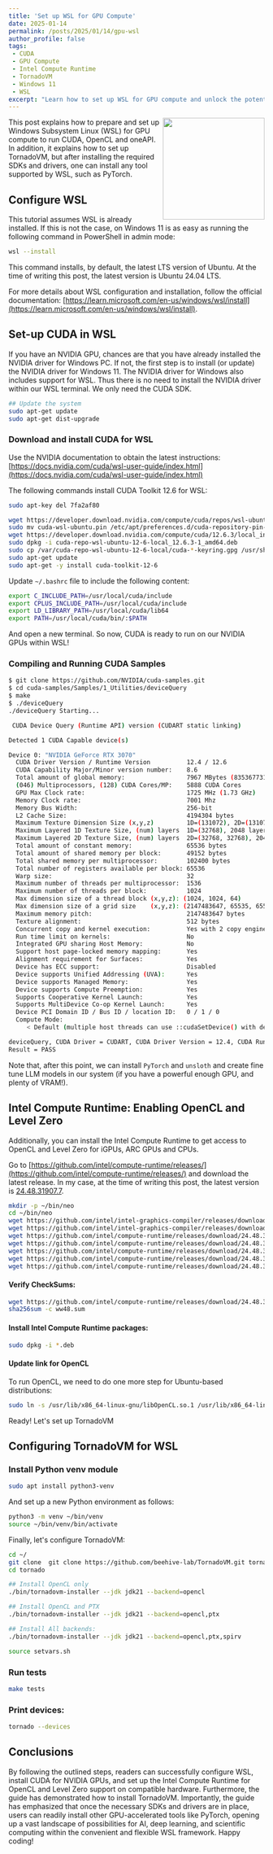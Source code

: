 ```yaml
---
title: 'Set up WSL for GPU Compute'
date: 2025-01-14
permalink: /posts/2025/01/14/gpu-wsl
author_profile: false
tags:
 - CUDA
 - GPU Compute
 - Intel Compute Runtime
 - TornadoVM 
 - Windows 11
 - WSL 
excerpt: "Learn how to set up WSL for GPU compute and unlock the potential of your machine for tasks like AI and scientific computing!"
---
```


<img align="right" style="width:200px;" src="https://raw.githubusercontent.com/jjfumero/jjfumero.github.io/refs/heads/master/files/blog/25-01-14-wsl/image.jpeg">


This post explains how to prepare and set up Windows Subsystem Linux (WSL) for GPU compute to run CUDA, OpenCL and oneAPI. In addition, it explains how to set up TornadoVM, but after installing the required SDKs and drivers, one can install any tool supported by WSL, such as PyTorch. 

## Configure WSL 

This tutorial assumes WSL is already installed. If this is not the case, on Windows 11 is as easy as running the following command in PowerShell in admin mode:

```bash
wsl --install 
```

This command installs, by default, the latest LTS version of Ubuntu. At the time of writing this post, the latest version is Ubuntu 24.04 LTS.

For more details about WSL configuration and installation, follow the official documentation:  [https://learn.microsoft.com/en-us/windows/wsl/install](https://learn.microsoft.com/en-us/windows/wsl/install).


## Set-up CUDA in WSL 

If you have an NVIDIA GPU, chances are that you have already installed the NVIDIA driver for Windows PC. If not, the first step is to install (or update) the NVIDIA driver for Windows 11. The NVIDIA driver for Windows also includes support for WSL. Thus there is no need to install the NVIDIA driver within our WSL terminal. We only need the CUDA SDK.

```bash
## Update the system
sudo apt-get update
sudo apt-get dist-upgrade 
```

### Download and install CUDA for WSL


Use the NVIDIA documentation to obtain the latest instructions: [https://docs.nvidia.com/cuda/wsl-user-guide/index.html](https://docs.nvidia.com/cuda/wsl-user-guide/index.html)

The following commands install CUDA Toolkit 12.6 for WSL:


```bash
sudo apt-key del 7fa2af80

wget https://developer.download.nvidia.com/compute/cuda/repos/wsl-ubuntu/x86_64/cuda-wsl-ubuntu.pin
sudo mv cuda-wsl-ubuntu.pin /etc/apt/preferences.d/cuda-repository-pin-600
wget https://developer.download.nvidia.com/compute/cuda/12.6.3/local_installers/cuda-repo-wsl-ubuntu-12-6-local_12.6.3-1_amd64.deb
sudo dpkg -i cuda-repo-wsl-ubuntu-12-6-local_12.6.3-1_amd64.deb
sudo cp /var/cuda-repo-wsl-ubuntu-12-6-local/cuda-*-keyring.gpg /usr/share/keyrings/
sudo apt-get update
sudo apt-get -y install cuda-toolkit-12-6
```

Update `~/.bashrc` file to include the following content:

```bash
export C_INCLUDE_PATH=/usr/local/cuda/include
export CPLUS_INCLUDE_PATH=/usr/local/cuda/include
export LD_LIBRARY_PATH=/usr/local/cuda/lib64
export PATH=/usr/local/cuda/bin/:$PATH
```

And open a new terminal. 
So now, CUDA is ready to run on our NVIDIA GPUs within WSL! 

### Compiling and Running CUDA Samples

```bash
$ git clone https://github.com/NVIDIA/cuda-samples.git 
$ cd cuda-samples/Samples/1_Utilities/deviceQuery
$ make 
$ ./deviceQuery 
./deviceQuery Starting...

 CUDA Device Query (Runtime API) version (CUDART static linking)

Detected 1 CUDA Capable device(s)

Device 0: "NVIDIA GeForce RTX 3070"
  CUDA Driver Version / Runtime Version          12.4 / 12.6
  CUDA Capability Major/Minor version number:    8.6
  Total amount of global memory:                 7967 MBytes (8353677312 bytes)
  (046) Multiprocessors, (128) CUDA Cores/MP:    5888 CUDA Cores
  GPU Max Clock rate:                            1725 MHz (1.73 GHz)
  Memory Clock rate:                             7001 Mhz
  Memory Bus Width:                              256-bit
  L2 Cache Size:                                 4194304 bytes
  Maximum Texture Dimension Size (x,y,z)         1D=(131072), 2D=(131072, 65536), 3D=(16384, 16384, 16384)
  Maximum Layered 1D Texture Size, (num) layers  1D=(32768), 2048 layers
  Maximum Layered 2D Texture Size, (num) layers  2D=(32768, 32768), 2048 layers
  Total amount of constant memory:               65536 bytes
  Total amount of shared memory per block:       49152 bytes
  Total shared memory per multiprocessor:        102400 bytes
  Total number of registers available per block: 65536
  Warp size:                                     32
  Maximum number of threads per multiprocessor:  1536
  Maximum number of threads per block:           1024
  Max dimension size of a thread block (x,y,z): (1024, 1024, 64)
  Max dimension size of a grid size    (x,y,z): (2147483647, 65535, 65535)
  Maximum memory pitch:                          2147483647 bytes
  Texture alignment:                             512 bytes
  Concurrent copy and kernel execution:          Yes with 2 copy engine(s)
  Run time limit on kernels:                     No
  Integrated GPU sharing Host Memory:            No
  Support host page-locked memory mapping:       Yes
  Alignment requirement for Surfaces:            Yes
  Device has ECC support:                        Disabled
  Device supports Unified Addressing (UVA):      Yes
  Device supports Managed Memory:                Yes
  Device supports Compute Preemption:            Yes
  Supports Cooperative Kernel Launch:            Yes
  Supports MultiDevice Co-op Kernel Launch:      Yes
  Device PCI Domain ID / Bus ID / location ID:   0 / 1 / 0
  Compute Mode:
     < Default (multiple host threads can use ::cudaSetDevice() with device simultaneously) >

deviceQuery, CUDA Driver = CUDART, CUDA Driver Version = 12.4, CUDA Runtime Version = 12.6, NumDevs = 1
Result = PASS
```

Note that, after this point, we can install `PyTorch` and `unsloth` and create fine tune LLM models in our system (if you have a powerful enough GPU, and plenty of VRAM!). 


## Intel Compute Runtime: Enabling OpenCL and Level Zero

Additionally, you can install the Intel Compute Runtime to get access to OpenCL and Level Zero for iGPUs, ARC GPUs and CPUs.

Go to [https://github.com/intel/compute-runtime/releases/](https://github.com/intel/compute-runtime/releases/) and download the latest release. In my case, at the time of writing this post, the latest version is [24.48.31907.7](https://github.com/intel/compute-runtime/releases/tag/24.48.31907.7).


```bash
mkdir -p ~/bin/neo
cd ~/bin/neo
wget https://github.com/intel/intel-graphics-compiler/releases/download/v2.2.3/intel-igc-core-2_2.2.3+18220_amd64.deb
wget https://github.com/intel/intel-graphics-compiler/releases/download/v2.2.3/intel-igc-opencl-2_2.2.3+18220_amd64.deb
wget https://github.com/intel/compute-runtime/releases/download/24.48.31907.7/intel-level-zero-gpu-dbgsym_1.6.31907.7_amd64.ddeb
wget https://github.com/intel/compute-runtime/releases/download/24.48.31907.7/intel-level-zero-gpu_1.6.31907.7_amd64.deb
wget https://github.com/intel/compute-runtime/releases/download/24.48.31907.7/intel-opencl-icd-dbgsym_24.48.31907.7_amd64.ddeb
wget https://github.com/intel/compute-runtime/releases/download/24.48.31907.7/intel-opencl-icd_24.48.31907.7_amd64.deb
wget https://github.com/intel/compute-runtime/releases/download/24.48.31907.7/libigdgmm12_22.5.4_amd64.deb
```

#### Verify CheckSums: 

```bash
wget https://github.com/intel/compute-runtime/releases/download/24.48.31907.7/ww48.sum
sha256sum -c ww48.sum
```

#### Install Intel Compute Runtime packages:

```bash
sudo dpkg -i *.deb
```

#### Update link for OpenCL 

To run OpenCL, we need to do one more step for Ubuntu-based distributions:

```bash
sudo ln -s /usr/lib/x86_64-linux-gnu/libOpenCL.so.1 /usr/lib/x86_64-linux-gnu/libOpenCL.so 
```

Ready! Let's set up TornadoVM 


## Configuring TornadoVM for WSL

### Install Python venv module

```bash
sudo apt install python3-venv 
```

And set up a new Python environment as follows: 

```bash
python3 -m venv ~/bin/venv 
source ~/bin/venv/bin/activate 
```

Finally, let's configure TornadoVM:

```bash
cd ~/
git clone  git clone https://github.com/beehive-lab/TornadoVM.git tornado
cd tornado 

## Install OpenCL only 
./bin/tornadovm-installer --jdk jdk21 --backend=opencl

## Install OpenCL and PTX 
./bin/tornadovm-installer --jdk jdk21 --backend=opencl,ptx

## Install All backends:
./bin/tornadovm-installer --jdk jdk21 --backend=opencl,ptx,spirv

source setvars.sh
```

### Run tests

```bash
make tests
```

### Print devices:

```bash
tornado --devices
```


## Conclusions

By following the outlined steps, readers can successfully configure WSL, install CUDA for NVIDIA GPUs, and set up the Intel Compute Runtime for OpenCL and Level Zero support on compatible hardware. 
Furthermore, the guide has demonstrated how to install TornadoVM. Importantly, the guide has emphasized that once the necessary SDKs and drivers are in place, 
users can readily install other GPU-accelerated tools like PyTorch, opening up a vast landscape of possibilities for AI, deep learning,
and scientific computing within the convenient and flexible WSL framework. Happy coding! 
